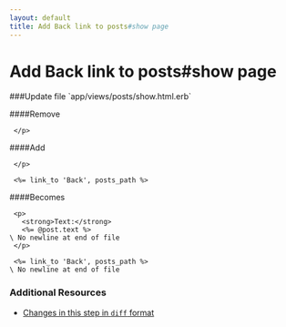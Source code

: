 ```yaml
---
layout: default
title: Add Back link to posts#show page
---
```


<h1 id="main">Add Back link to posts#show page</h1>
###Update file `app/views/posts/show.html.erb`

####Remove
```
 </p>
```


####Add
```
 </p>
 
 <%= link_to 'Back', posts_path %>
```


####Becomes
```
 <p>
   <strong>Text:</strong>
   <%= @post.text %>
\ No newline at end of file
 </p>
 
 <%= link_to 'Back', posts_path %>
\ No newline at end of file

```



### Additional Resources

* [Changes in this step in `diff` format](https://github.com/software-academy/rails_getting_started_bdd/commit/6a0c4a76a91df75d37bd0aecd75d94a8a23d134f)

